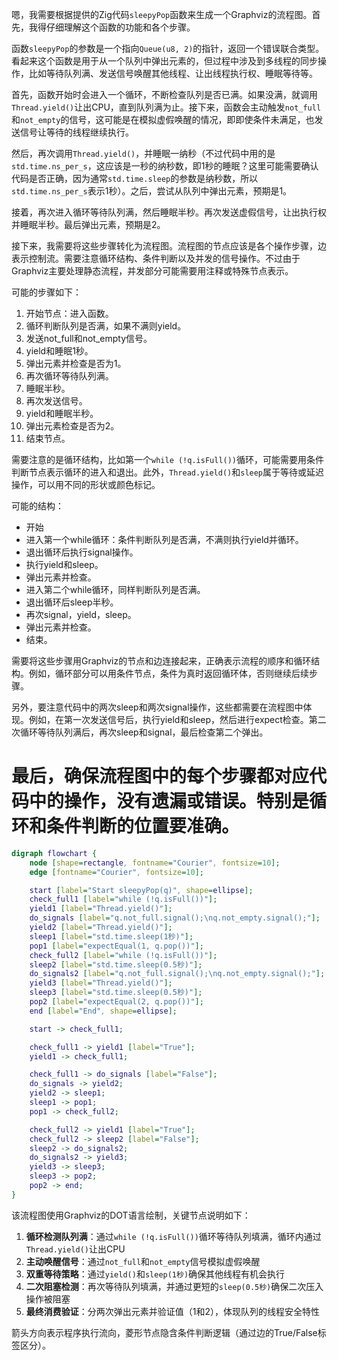 嗯，我需要根据提供的Zig代码`sleepyPop`函数来生成一个Graphviz的流程图。首先，我得仔细理解这个函数的功能和各个步骤。

函数`sleepyPop`的参数是一个指向`Queue(u8, 2)`的指针，返回一个错误联合类型。看起来这个函数是用于从一个队列中弹出元素的，但过程中涉及到多线程的同步操作，比如等待队列满、发送信号唤醒其他线程、让出线程执行权、睡眠等待等。

首先，函数开始时会进入一个循环，不断检查队列是否已满。如果没满，就调用`Thread.yield()`让出CPU，直到队列满为止。接下来，函数会主动触发`not_full`和`not_empty`的信号，这可能是在模拟虚假唤醒的情况，即即使条件未满足，也发送信号让等待的线程继续执行。

然后，再次调用`Thread.yield()`，并睡眠一纳秒（不过代码中用的是`std.time.ns_per_s`，这应该是一秒的纳秒数，即1秒的睡眠？这里可能需要确认代码是否正确，因为通常`std.time.sleep`的参数是纳秒数，所以`std.time.ns_per_s`表示1秒）。之后，尝试从队列中弹出元素，预期是1。

接着，再次进入循环等待队列满，然后睡眠半秒。再次发送虚假信号，让出执行权并睡眠半秒。最后弹出元素，预期是2。

接下来，我需要将这些步骤转化为流程图。流程图的节点应该是各个操作步骤，边表示控制流。需要注意循环结构、条件判断以及并发的信号操作。不过由于Graphviz主要处理静态流程，并发部分可能需要用注释或特殊节点表示。

可能的步骤如下：

1. 开始节点：进入函数。
2. 循环判断队列是否满，如果不满则yield。
3. 发送not_full和not_empty信号。
4. yield和睡眠1秒。
5. 弹出元素并检查是否为1。
6. 再次循环等待队列满。
7. 睡眠半秒。
8. 再次发送信号。
9. yield和睡眠半秒。
10. 弹出元素检查是否为2。
11. 结束节点。

需要注意的是循环结构，比如第一个`while (!q.isFull())`循环，可能需要用条件判断节点表示循环的进入和退出。此外，`Thread.yield()`和`sleep`属于等待或延迟操作，可以用不同的形状或颜色标记。

可能的结构：

- 开始
- 进入第一个while循环：条件判断队列是否满，不满则执行yield并循环。
- 退出循环后执行signal操作。
- 执行yield和sleep。
- 弹出元素并检查。
- 进入第二个while循环，同样判断队列是否满。
- 退出循环后sleep半秒。
- 再次signal，yield，sleep。
- 弹出元素并检查。
- 结束。

需要将这些步骤用Graphviz的节点和边连接起来，正确表示流程的顺序和循环结构。例如，循环部分可以用条件节点，条件为真时返回循环体，否则继续后续步骤。

另外，要注意代码中的两次sleep和两次signal操作，这些都需要在流程图中体现。例如，在第一次发送信号后，执行yield和sleep，然后进行expect检查。第二次循环等待队列满后，再次sleep和signal，最后检查第二个弹出。

最后，确保流程图中的每个步骤都对应代码中的操作，没有遗漏或错误。特别是循环和条件判断的位置要准确。
================================================
```dot
digraph flowchart {
    node [shape=rectangle, fontname="Courier", fontsize=10];
    edge [fontname="Courier", fontsize=10];

    start [label="Start sleepyPop(q)", shape=ellipse];
    check_full1 [label="while (!q.isFull())"];
    yield1 [label="Thread.yield()"];
    do_signals [label="q.not_full.signal();\nq.not_empty.signal();"];
    yield2 [label="Thread.yield()"];
    sleep1 [label="std.time.sleep(1秒)"];
    pop1 [label="expectEqual(1, q.pop())"];
    check_full2 [label="while (!q.isFull())"];
    sleep2 [label="std.time.sleep(0.5秒)"];
    do_signals2 [label="q.not_full.signal();\nq.not_empty.signal();"];
    yield3 [label="Thread.yield()"];
    sleep3 [label="std.time.sleep(0.5秒)"];
    pop2 [label="expectEqual(2, q.pop())"];
    end [label="End", shape=ellipse];

    start -> check_full1;

    check_full1 -> yield1 [label="True"];
    yield1 -> check_full1;

    check_full1 -> do_signals [label="False"];
    do_signals -> yield2;
    yield2 -> sleep1;
    sleep1 -> pop1;
    pop1 -> check_full2;

    check_full2 -> yield1 [label="True"];
    check_full2 -> sleep2 [label="False"];
    sleep2 -> do_signals2;
    do_signals2 -> yield3;
    yield3 -> sleep3;
    sleep3 -> pop2;
    pop2 -> end;
}
``` 

该流程图使用Graphviz的DOT语言绘制，关键节点说明如下：

1. **循环检测队列满**：通过`while (!q.isFull())`循环等待队列填满，循环内通过`Thread.yield()`让出CPU
2. **主动唤醒信号**：通过`not_full`和`not_empty`信号模拟虚假唤醒
3. **双重等待策略**：通过`yield()`和`sleep(1秒)`确保其他线程有机会执行
4. **二次阻塞检测**：再次等待队列填满，并通过更短的`sleep(0.5秒)`确保二次压入操作被阻塞
5. **最终消费验证**：分两次弹出元素并验证值（1和2），体现队列的线程安全特性

箭头方向表示程序执行流向，菱形节点隐含条件判断逻辑（通过边的True/False标签区分）。